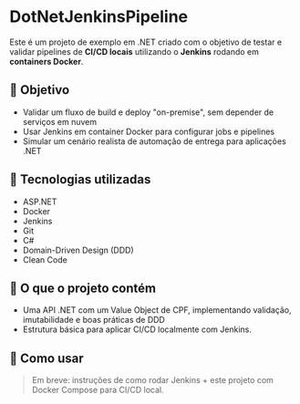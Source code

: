 # DotNetJenkinsPipeline

Este é um projeto de exemplo em .NET criado com o objetivo de testar e validar pipelines de **CI/CD locais** utilizando o **Jenkins** rodando em **containers Docker**.

## 🎯 Objetivo

- Validar um fluxo de build e deploy "on-premise", sem depender de serviços em nuvem
- Usar Jenkins em container Docker para configurar jobs e pipelines
- Simular um cenário realista de automação de entrega para aplicações .NET

## 🧱 Tecnologias utilizadas

- ASP.NET
- Docker
- Jenkins
- Git
- C#
- Domain-Driven Design (DDD)
- Clean Code

## 🔧 O que o projeto contém

- Uma API .NET com um Value Object de CPF, implementando validação, imutabilidade e boas práticas de DDD
- Estrutura básica para aplicar CI/CD localmente com Jenkins.

## 🚀 Como usar

> Em breve: instruções de como rodar Jenkins + este projeto com Docker Compose para CI/CD local.

